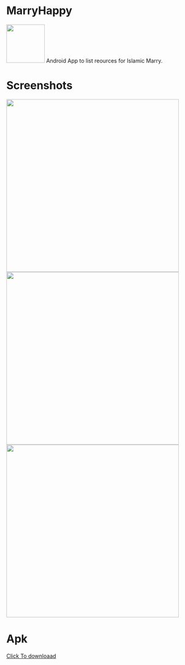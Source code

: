 # MarryHappy 
<img src="https://user-images.githubusercontent.com/13488900/97722275-240a2b80-1ad3-11eb-8ca0-88526c5c2d75.png" width="100">
Android App to list reources for Islamic Marry.

# Screenshots

<div>
  
<img src="https://user-images.githubusercontent.com/13488900/98166329-f0bf0680-1eef-11eb-90eb-a9079d050a98.png" height = "450"/>
<img src="https://user-images.githubusercontent.com/13488900/97721924-ba8a1d00-1ad2-11eb-92a1-1a02cdbb98ac.png" height = "450"/>
<img src="https://user-images.githubusercontent.com/13488900/97721908-b6f69600-1ad2-11eb-8ba4-be5a7176b772.png" height = "450"/>


</div>


# Apk 
[Click To downloaad](https://bit.ly/32jn8QW)
